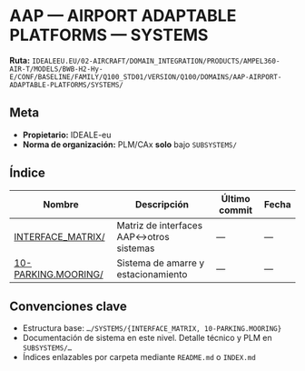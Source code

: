 # AAP — AIRPORT ADAPTABLE PLATFORMS — SYSTEMS

**Ruta:** `IDEALEEU.EU/02-AIRCRAFT/DOMAIN_INTEGRATION/PRODUCTS/AMPEL360-AIR-T/MODELS/BWB-H2-Hy-E/CONF/BASELINE/FAMILY/Q100_STD01/VERSION/Q100/DOMAINS/AAP-AIRPORT-ADAPTABLE-PLATFORMS/SYSTEMS/`

## Meta
- **Propietario:** IDEALE-eu
- **Norma de organización:** PLM/CAx **solo** bajo `SUBSYSTEMS/`

## Índice
| Nombre | Descripción | Último commit | Fecha |
|---|---|---|---|
| [INTERFACE_MATRIX/](./INTERFACE_MATRIX/) | Matriz de interfaces AAP↔otros sistemas | — | — |
| [10-PARKING.MOORING/](./10-PARKING.MOORING/) | Sistema de amarre y estacionamiento | — | — |

## Convenciones clave
- Estructura base: `…/SYSTEMS/{INTERFACE_MATRIX, 10-PARKING.MOORING}`
- Documentación de sistema en este nivel. Detalle técnico y PLM en `SUBSYSTEMS/…`
- Índices enlazables por carpeta mediante `README.md` o `INDEX.md`
